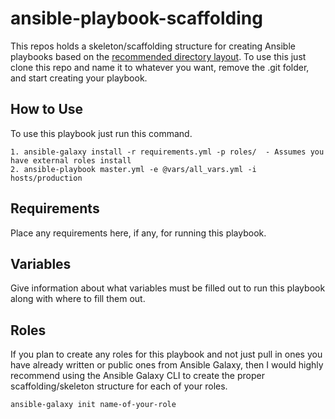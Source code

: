 ansible-playbook-scaffolding
=========

This repos holds a skeleton/scaffolding structure for creating Ansible playbooks based on the [recommended directory layout](http://docs.ansible.com/ansible/latest/user_guide/playbooks_best_practices.html#directory-layout). To use this just clone this repo and name it to whatever you want, remove the .git folder, and start creating your playbook.


How to Use
------------

To use this playbook just run this command.

	1. ansible-galaxy install -r requirements.yml -p roles/  - Assumes you have external roles install
	2. ansible-playbook master.yml -e @vars/all_vars.yml -i hosts/production


Requirements
------------

Place any requirements here, if any, for running this playbook.

Variables
------------

Give information about what variables must be filled out to run this playbook along with where to fill them out.


Roles
------------

If you plan to create any roles for this playbook and not just pull in ones you have already written or public ones from Ansible Galaxy, then I would highly recommend using the Ansible Galaxy CLI to create the proper scaffolding/skeleton structure for each of your roles.

	ansible-galaxy init name-of-your-role

